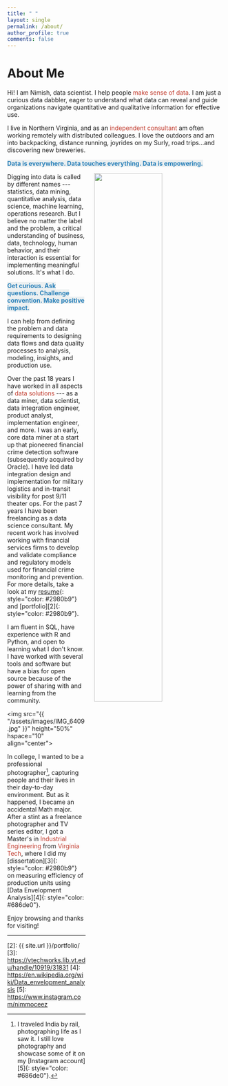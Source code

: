 ```yaml
---
title: " "
layout: single
permalink: /about/
author_profile: true
comments: false
---
```


# About Me

Hi! I am Nimish, data scientist. I help people <font color="#c0392b">make sense of data</font>. I am just a curious data dabbler, eager to understand what data can reveal and guide organizations navigate quantitative and qualitative information for effective use. 

I live in Northern Virginia, and as an <font color="#c0392b">independent consultant</font> am often working remotely with distributed colleagues. I love the outdoors and am into backpacking, distance running, joyrides on my Surly, road trips...and discovering new breweries.

<span style="color: #2980b9; background-color:#ecf0f1">**Data is everywhere. Data touches everything. Data is empowering.**</span>

<img src="{{ site.url }}{{ site.baseurl }}/assets/images/IMG_7844.jpg"
width="56%" hspace="20" align="right">

Digging into data is called by different names --- <span style="color: ">statistics, data mining, quantitative analysis, data science, machine learning, operations research</span>. But I believe no matter the label and the problem, a critical understanding of business, data, technology, human behavior, and their interaction is essential for implementing meaningful solutions. It's what I do.

<span style="color: #2980b9; background-color:#ecf0f1">**Get curious. Ask questions. Challenge convention. Make positive impact.**</span>

I can help from defining the problem and data requirements to designing data flows and data quality processes to analysis, modeling, insights, and production use.

Over the past 18 years I have worked in all aspects of <font color="#c0392b">data solutions</font> --- as a data miner, data scientist, data integration engineer, product analyst, implementation engineer, and more. I was an early, core data miner at a start up that pioneered financial crime detection software (subsequently acquired by Oracle). I have led data integration design and implementation for military logistics and in-transit visibility for post 9/11 theater ops. For the past 7 years I have been freelancing as a data science consultant. My recent work has involved working with financial services firms to develop and validate compliance and regulatory models used for financial crime monitoring and prevention. For more details, take a look at my [resume][1]{: style="color: #2980b9"} and [portfolio][2]{: style="color: #2980b9"}.

I am fluent in SQL, have experience with R and Python, and open to learning what I don't know. I have worked with several tools and software but have a bias for open source because of the power of sharing with and learning from the community. 

<img src="{{ "/assets/images/IMG_6409.jpg" }}"
height="50%" hspace="10" align="center">

In college, I wanted to be a professional photographer[^fnote1], capturing people and their lives in their day-to-day environment. But as it happened, I became an accidental Math major. After a stint as a freelance photographer and TV series editor, I got a Master's in <font color="#c0392b">Industrial Engineering</font> from <font color="#c0392b">Virginia Tech</font>, where I did my [dissertation][3]{: style="color: #2980b9"} on measuring efficiency of production units using [Data Envelopment Analysis][4]{: style="color: #686de0"}.

Enjoy browsing and thanks for visiting!


-- -- -- --

[^fnote1]: I traveled India by rail, photographing life as I saw it. I still love photography and showcase some of it on my [Instagram account][5]{: style="color: #686de0"}.

[1]: https://niimmiish.github.io/resume1
[2]: {{ site.url }}/portfolio/
[3]: https://vtechworks.lib.vt.edu/handle/10919/31831
[4]: https://en.wikipedia.org/wiki/Data_envelopment_analysis
[5]: https://www.instagram.com/nimmoceez
